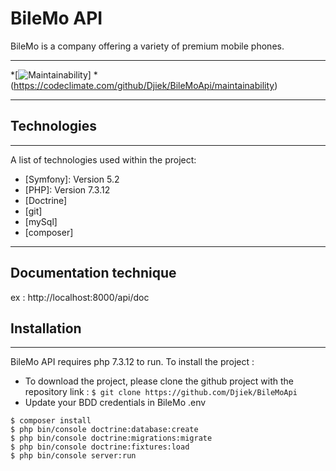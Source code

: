 # BileMo API
BileMo is a company offering a variety of premium mobile phones.
***
*[![Maintainability](https://api.codeclimate.com/v1/badges/646da8779fa04f5474b2/maintainability)]
*(https://codeclimate.com/github/Djiek/BileMoApi/maintainability)
***
## Technologies
***
A list of technologies used within the project:
* [Symfony]: Version 5.2
* [PHP]: Version 7.3.12
* [Doctrine]
* [git]  
* [mySql] 
* [composer]
***

## Documentation technique 
ex : http://localhost:8000/api/doc

## Installation
***
BileMo API requires php 7.3.12 to run.
To install the project :

* To download the project, please clone the github project with the repository link :
```$ git clone https://github.com/Djiek/BileMoApi```
* Update your BDD credentials in BileMo .env
```
$ composer install
$ php bin/console doctrine:database:create 
$ php bin/console doctrine:migrations:migrate
$ php bin/console doctrine:fixtures:load  
$ php bin/console server:run
```
